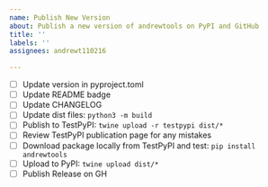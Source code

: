 ```yaml
---
name: Publish New Version
about: Publish a new version of andrewtools on PyPI and GitHub
title: ''
labels: ''
assignees: andrewt110216

---
```


- [ ] Update version in pyproject.toml
- [ ] Update README badge
- [ ] Update CHANGELOG
- [ ] Update dist files: `python3 -m build`
- [ ] Publish to TestPyPI: `twine upload -r testpypi dist/*`
- [ ] Review TestPyPI publication page for any mistakes
- [ ] Download package locally from TestPyPI and test: `pip install andrewtools`
- [ ] Upload to PyPI: `twine upload dist/*`
- [ ] Publish Release on GH
